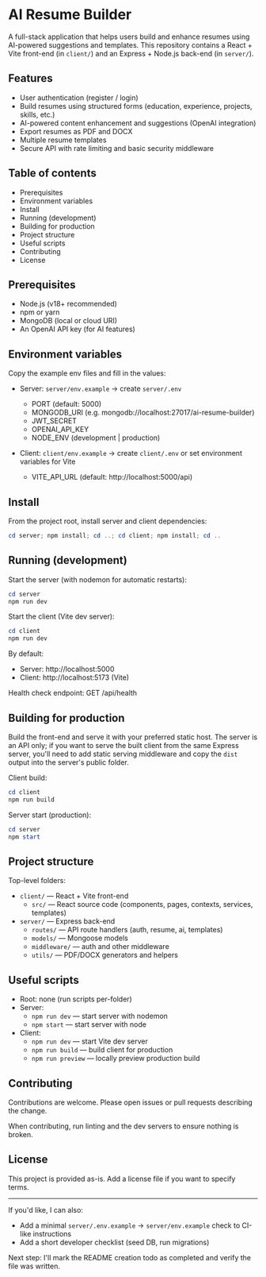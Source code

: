 # AI Resume Builder

A full-stack application that helps users build and enhance resumes using AI-powered suggestions and templates. This repository contains a React + Vite front-end (in `client/`) and an Express + Node.js back-end (in `server/`).

## Features

- User authentication (register / login)
- Build resumes using structured forms (education, experience, projects, skills, etc.)
- AI-powered content enhancement and suggestions (OpenAI integration)
- Export resumes as PDF and DOCX
- Multiple resume templates
- Secure API with rate limiting and basic security middleware

## Table of contents

- Prerequisites
- Environment variables
- Install
- Running (development)
- Building for production
- Project structure
- Useful scripts
- Contributing
- License

## Prerequisites

- Node.js (v18+ recommended)
- npm or yarn
- MongoDB (local or cloud URI)
- An OpenAI API key (for AI features)

## Environment variables

Copy the example env files and fill in the values:

- Server: `server/env.example` -> create `server/.env`
	- PORT (default: 5000)
	- MONGODB_URI (e.g. mongodb://localhost:27017/ai-resume-builder)
	- JWT_SECRET
	- OPENAI_API_KEY
	- NODE_ENV (development | production)

- Client: `client/env.example` -> create `client/.env` or set environment variables for Vite
	- VITE_API_URL (default: http://localhost:5000/api)

## Install

From the project root, install server and client dependencies:

```powershell
cd server; npm install; cd ..; cd client; npm install; cd ..
```

## Running (development)

Start the server (with nodemon for automatic restarts):

```powershell
cd server
npm run dev
```

Start the client (Vite dev server):

```powershell
cd client
npm run dev
```

By default:
- Server: http://localhost:5000
- Client: http://localhost:5173 (Vite)

Health check endpoint: GET /api/health

## Building for production

Build the front-end and serve it with your preferred static host. The server is an API only; if you want to serve the built client from the same Express server, you'll need to add static serving middleware and copy the `dist` output into the server's public folder.

Client build:

```powershell
cd client
npm run build
```

Server start (production):

```powershell
cd server
npm start
```

## Project structure

Top-level folders:

- `client/` — React + Vite front-end
	- `src/` — React source code (components, pages, contexts, services, templates)
- `server/` — Express back-end
	- `routes/` — API route handlers (auth, resume, ai, templates)
	- `models/` — Mongoose models
	- `middleware/` — auth and other middleware
	- `utils/` — PDF/DOCX generators and helpers

## Useful scripts

- Root: none (run scripts per-folder)
- Server:
	- `npm run dev` — start server with nodemon
	- `npm start` — start server with node
- Client:
	- `npm run dev` — start Vite dev server
	- `npm run build` — build client for production
	- `npm run preview` — locally preview production build

## Contributing

Contributions are welcome. Please open issues or pull requests describing the change.

When contributing, run linting and the dev servers to ensure nothing is broken.

## License

This project is provided as-is. Add a license file if you want to specify terms.

---

If you'd like, I can also:

- Add a minimal `server/.env.example` -> `server/env.example` check to CI-like instructions
- Add a short developer checklist (seed DB, run migrations)

Next step: I'll mark the README creation todo as completed and verify the file was written.

